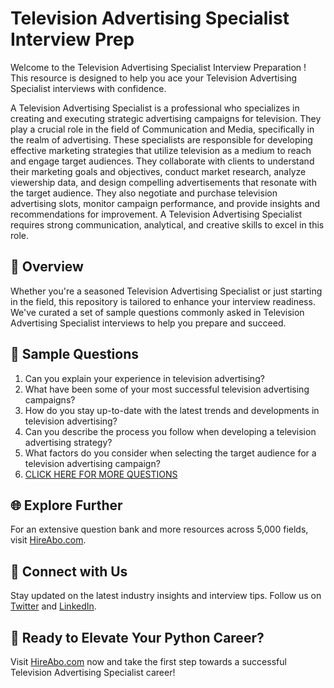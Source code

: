 # Television Advertising Specialist Interview Prep

Welcome to the Television Advertising Specialist Interview Preparation ! This resource is designed to help you ace your Television Advertising Specialist interviews with confidence.

A Television Advertising Specialist is a professional who specializes in creating and executing strategic advertising campaigns for television. They play a crucial role in the field of Communication and Media, specifically in the realm of advertising. These specialists are responsible for developing effective marketing strategies that utilize television as a medium to reach and engage target audiences. They collaborate with clients to understand their marketing goals and objectives, conduct market research, analyze viewership data, and design compelling advertisements that resonate with the target audience. They also negotiate and purchase television advertising slots, monitor campaign performance, and provide insights and recommendations for improvement. A Television Advertising Specialist requires strong communication, analytical, and creative skills to excel in this role.

## 🚀 Overview

Whether you're a seasoned Television Advertising Specialist or just starting in the field, this repository is tailored to enhance your interview readiness. We've curated a set of sample questions commonly asked in Television Advertising Specialist interviews to help you prepare and succeed.

## 📝 Sample Questions

1. Can you explain your experience in television advertising?
2. What have been some of your most successful television advertising campaigns?
3. How do you stay up-to-date with the latest trends and developments in television advertising?
4. Can you describe the process you follow when developing a television advertising strategy?
5. What factors do you consider when selecting the target audience for a television advertising campaign?
6. [CLICK HERE FOR MORE QUESTIONS](https://hireabo.com/job/8_3_33/Television%20Advertising%20Specialist)

## 🌐 Explore Further

For an extensive question bank and more resources across 5,000 fields, visit [HireAbo.com](https://www.hireabo.com).

## 📱 Connect with Us

Stay updated on the latest industry insights and interview tips. Follow us on [Twitter](https://twitter.com/hireabo) and [LinkedIn](https://www.linkedin.com/in/hire-abo-3609972a8/).

## 🚀 Ready to Elevate Your Python Career?

Visit [HireAbo.com](https://www.hireabo.com) now and take the first step towards a successful Television Advertising Specialist career!
